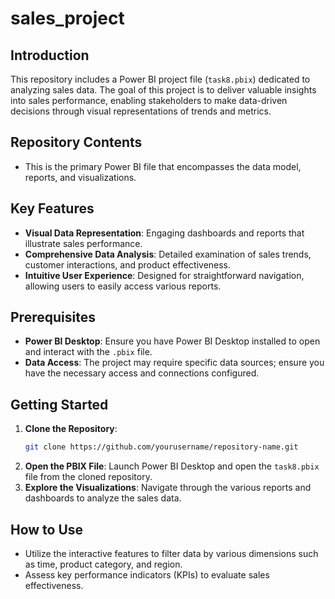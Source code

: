 # sales_project


## Introduction
This repository includes a Power BI project file (`task8.pbix`) dedicated to analyzing sales data. The goal of this project is to deliver valuable insights into sales performance, enabling stakeholders to make data-driven decisions through visual representations of trends and metrics.

## Repository Contents
  - This is the primary Power BI file that encompasses the data model, reports, and visualizations.

## Key Features
- **Visual Data Representation**: Engaging dashboards and reports that illustrate sales performance.
- **Comprehensive Data Analysis**: Detailed examination of sales trends, customer interactions, and product effectiveness.
- **Intuitive User Experience**: Designed for straightforward navigation, allowing users to easily access various reports.

## Prerequisites
- **Power BI Desktop**: Ensure you have Power BI Desktop installed to open and interact with the `.pbix` file.
- **Data Access**: The project may require specific data sources; ensure you have the necessary access and connections configured.

## Getting Started
1. **Clone the Repository**: 
   ```bash
   git clone https://github.com/yourusername/repository-name.git
   ```
2. **Open the PBIX File**: Launch Power BI Desktop and open the `task8.pbix` file from the cloned repository.
3. **Explore the Visualizations**: Navigate through the various reports and dashboards to analyze the sales data.

## How to Use
- Utilize the interactive features to filter data by various dimensions such as time, product category, and region.
- Assess key performance indicators (KPIs) to evaluate sales effectiveness.
